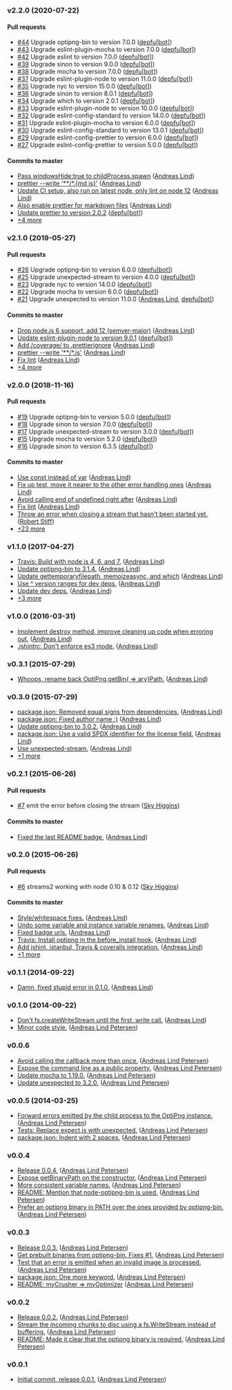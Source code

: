 ### v2.2.0 (2020-07-22)

#### Pull requests

- [#44](https://github.com/papandreou/node-optipng/pull/44) Upgrade optipng-bin to version 7.0.0 ([depfu[bot]](mailto:23717796+depfu[bot]@users.noreply.github.com))
- [#43](https://github.com/papandreou/node-optipng/pull/43) Upgrade eslint-plugin-mocha to version 7.0.0 ([depfu[bot]](mailto:23717796+depfu[bot]@users.noreply.github.com))
- [#42](https://github.com/papandreou/node-optipng/pull/42) Upgrade eslint to version 7.0.0 ([depfu[bot]](mailto:23717796+depfu[bot]@users.noreply.github.com))
- [#39](https://github.com/papandreou/node-optipng/pull/39) Upgrade sinon to version 9.0.0 ([depfu[bot]](mailto:23717796+depfu[bot]@users.noreply.github.com))
- [#38](https://github.com/papandreou/node-optipng/pull/38) Upgrade mocha to version 7.0.0 ([depfu[bot]](mailto:23717796+depfu[bot]@users.noreply.github.com))
- [#37](https://github.com/papandreou/node-optipng/pull/37) Upgrade eslint-plugin-node to version 11.0.0 ([depfu[bot]](mailto:23717796+depfu[bot]@users.noreply.github.com))
- [#35](https://github.com/papandreou/node-optipng/pull/35) Upgrade nyc to version 15.0.0 ([depfu[bot]](mailto:23717796+depfu[bot]@users.noreply.github.com))
- [#36](https://github.com/papandreou/node-optipng/pull/36) Upgrade sinon to version 8.0.1 ([depfu[bot]](mailto:23717796+depfu[bot]@users.noreply.github.com))
- [#34](https://github.com/papandreou/node-optipng/pull/34) Upgrade which to version 2.0.1 ([depfu[bot]](mailto:23717796+depfu[bot]@users.noreply.github.com))
- [#33](https://github.com/papandreou/node-optipng/pull/33) Upgrade eslint-plugin-node to version 10.0.0 ([depfu[bot]](mailto:23717796+depfu[bot]@users.noreply.github.com))
- [#32](https://github.com/papandreou/node-optipng/pull/32) Upgrade eslint-config-standard to version 14.0.0 ([depfu[bot]](mailto:23717796+depfu[bot]@users.noreply.github.com))
- [#31](https://github.com/papandreou/node-optipng/pull/31) Upgrade eslint-plugin-mocha to version 6.0.0 ([depfu[bot]](mailto:23717796+depfu[bot]@users.noreply.github.com))
- [#30](https://github.com/papandreou/node-optipng/pull/30) Upgrade eslint-config-standard to version 13.0.1 ([depfu[bot]](mailto:23717796+depfu[bot]@users.noreply.github.com))
- [#29](https://github.com/papandreou/node-optipng/pull/29) Upgrade eslint-config-prettier to version 6.0.0 ([depfu[bot]](mailto:23717796+depfu[bot]@users.noreply.github.com))
- [#27](https://github.com/papandreou/node-optipng/pull/27) Upgrade eslint-config-prettier to version 5.0.0 ([depfu[bot]](mailto:depfu[bot]@users.noreply.github.com))

#### Commits to master

- [Pass windowsHide:true to childProcess.spawn](https://github.com/papandreou/node-optipng/commit/b01837a9776605a0e5f7db236169f1c75fb30ee3) ([Andreas Lind](mailto:andreaslindpetersen@gmail.com))
- [prettier --write '\*\*\/\*.{md,js}'](https://github.com/papandreou/node-optipng/commit/25542e0b31434d621de3e35914b9a703a76d64b3) ([Andreas Lind](mailto:andreas.lind@peakon.com))
- [Update CI setup, also run on latest node, only lint on node 12](https://github.com/papandreou/node-optipng/commit/520ee148593a57a19324330243aff34714bcc609) ([Andreas Lind](mailto:andreas.lind@peakon.com))
- [Also enable prettier for markdown files](https://github.com/papandreou/node-optipng/commit/2bc2025172b44e73a6ae8aca01c641f37503acf0) ([Andreas Lind](mailto:andreas.lind@peakon.com))
- [Update prettier to version 2.0.2](https://github.com/papandreou/node-optipng/commit/19cf37c58c0685180a813e57193ab0a5bf368217) ([depfu[bot]](mailto:23717796+depfu[bot]@users.noreply.github.com))
- [+4 more](https://github.com/papandreou/node-optipng/compare/v2.1.0...v2.2.0)

### v2.1.0 (2019-05-27)

#### Pull requests

- [#26](https://github.com/papandreou/node-optipng/pull/26) Upgrade optipng-bin to version 6.0.0 ([depfu[bot]](mailto:depfu[bot]@users.noreply.github.com))
- [#25](https://github.com/papandreou/node-optipng/pull/25) Upgrade unexpected-stream to version 4.0.0 ([depfu[bot]](mailto:depfu[bot]@users.noreply.github.com))
- [#23](https://github.com/papandreou/node-optipng/pull/23) Upgrade nyc to version 14.0.0 ([depfu[bot]](mailto:depfu[bot]@users.noreply.github.com))
- [#22](https://github.com/papandreou/node-optipng/pull/22) Upgrade mocha to version 6.0.0 ([depfu[bot]](mailto:depfu[bot]@users.noreply.github.com))
- [#21](https://github.com/papandreou/node-optipng/pull/21) Upgrade unexpected to version 11.0.0 ([Andreas Lind](mailto:andreas.lind@peakon.com), [depfu[bot]](mailto:depfu[bot]@users.noreply.github.com))

#### Commits to master

- [Drop node.js 6 support, add 12 \(semver-major\)](https://github.com/papandreou/node-optipng/commit/6958c3f8bb9b2107c7c250737fd79b520939ddbe) ([Andreas Lind](mailto:andreaslindpetersen@gmail.com))
- [Update eslint-plugin-node to version 9.0.1](https://github.com/papandreou/node-optipng/commit/0c6a7d5479db7fc8a48cb085d2e1264d562d15eb) ([depfu[bot]](mailto:depfu[bot]@users.noreply.github.com))
- [Add \/coverage\/ to .prettierignore](https://github.com/papandreou/node-optipng/commit/bb5126b1edfce7df7536027da5772ce9fae81f2d) ([Andreas Lind](mailto:andreaslindpetersen@gmail.com))
- [prettier --write '\*\*\/\*.js'](https://github.com/papandreou/node-optipng/commit/944bfae0e5e544bd0eb99595740352ca8caca69a) ([Andreas Lind](mailto:andreaslindpetersen@gmail.com))
- [Fix lint](https://github.com/papandreou/node-optipng/commit/0679cba2e9c7255ebe30fd9b27f15470e8b2fc49) ([Andreas Lind](mailto:andreaslindpetersen@gmail.com))
- [+4 more](https://github.com/papandreou/node-optipng/compare/v2.0.0...v2.1.0)

### v2.0.0 (2018-11-16)

#### Pull requests

- [#19](https://github.com/papandreou/node-optipng/pull/19) Upgrade optipng-bin to version 5.0.0 ([depfu[bot]](mailto:depfu[bot]@users.noreply.github.com))
- [#18](https://github.com/papandreou/node-optipng/pull/18) Upgrade sinon to version 7.0.0 ([depfu[bot]](mailto:depfu[bot]@users.noreply.github.com))
- [#17](https://github.com/papandreou/node-optipng/pull/17) Upgrade unexpected-stream to version 3.0.0 ([depfu[bot]](mailto:depfu[bot]@users.noreply.github.com))
- [#15](https://github.com/papandreou/node-optipng/pull/15) Upgrade mocha to version 5.2.0 ([depfu[bot]](mailto:depfu[bot]@users.noreply.github.com))
- [#16](https://github.com/papandreou/node-optipng/pull/16) Upgrade sinon to version 6.3.5 ([depfu[bot]](mailto:depfu[bot]@users.noreply.github.com))

#### Commits to master

- [Use const instead of var](https://github.com/papandreou/node-optipng/commit/94b0ba1edde8a5a5ed87f62ae8290350028003dd) ([Andreas Lind](mailto:andreaslindpetersen@gmail.com))
- [Fix up test, move it nearer to the other error handling ones](https://github.com/papandreou/node-optipng/commit/99d3d78d0e24ea714de95fbef916cf520e90adbe) ([Andreas Lind](mailto:andreaslindpetersen@gmail.com))
- [Avoid calling end of undefined right after](https://github.com/papandreou/node-optipng/commit/4d9d5a77f31a6f8c0726c9595718c3fcba6ec123) ([Andreas Lind](mailto:andreaslindpetersen@gmail.com))
- [Fix lint](https://github.com/papandreou/node-optipng/commit/39f8e30e497f08b5e99259c6bc991c5a87f2f5cc) ([Andreas Lind](mailto:andreaslindpetersen@gmail.com))
- [Throw an error when closing a stream that hasn't been started yet.](https://github.com/papandreou/node-optipng/commit/dfee4535b35a4fc94ad1f7e9dd215c2a11039b2e) ([Robert Stiff](mailto:uatecuk@gmail.com))
- [+23 more](https://github.com/papandreou/node-optipng/compare/v1.1.0...v2.0.0)

### v1.1.0 (2017-04-27)

- [Travis: Build with node.js 4, 6, and 7.](https://github.com/papandreou/node-optipng/commit/674278f7bf58a920cd6f0c74251f1bb5c9d7dca2) ([Andreas Lind](mailto:andreas@one.com))
- [Update optipng-bin to 3.1.4.](https://github.com/papandreou/node-optipng/commit/7c62ad10b4595c8d5b6d7815025ba00049825617) ([Andreas Lind](mailto:andreas@one.com))
- [Update gettemporaryfilepath, memoizeasync, and which](https://github.com/papandreou/node-optipng/commit/94bb492853d706ec91eeb38b623fa085032418d3) ([Andreas Lind](mailto:andreas@one.com))
- [Use ^ version ranges for dev deps.](https://github.com/papandreou/node-optipng/commit/bde40af57bcf97e93b506590ed6dc76729e8c47f) ([Andreas Lind](mailto:andreas@one.com))
- [Update dev deps.](https://github.com/papandreou/node-optipng/commit/0360c5aa2542b791bebbf5e84daa41ca90608b7a) ([Andreas Lind](mailto:andreas@one.com))
- [+3 more](https://github.com/papandreou/node-optipng/compare/v1.0.0...v1.1.0)

### v1.0.0 (2016-03-31)

- [Implement destroy method, improve cleaning up code when erroring out.](https://github.com/papandreou/node-optipng/commit/7abaf35c55f241428f4a85bbbee93bae0eb24598) ([Andreas Lind](mailto:andreas@one.com))
- [.jshintrc: Don't enforce es3 mode.](https://github.com/papandreou/node-optipng/commit/6976abf21adb09b9b26f75701aab810d88ad7270) ([Andreas Lind](mailto:andreas@one.com))

### v0.3.1 (2015-07-29)

- [Whoops, rename back OptiPng.getBin{ =&gt; ary}Path.](https://github.com/papandreou/node-optipng/commit/a155f2b078224be18367847bbcbd3df3c379deea) ([Andreas Lind](mailto:andreas@one.com))

### v0.3.0 (2015-07-29)

- [package.json: Removed equal signs from dependencies.](https://github.com/papandreou/node-optipng/commit/fa6711f3ef2b29430afcd15edea706e4078ce352) ([Andreas Lind](mailto:andreas@one.com))
- [package.json: Fixed author name :\)](https://github.com/papandreou/node-optipng/commit/40253c99c79728c5c5aa23dbcdcec867ab1d7f69) ([Andreas Lind](mailto:andreas@one.com))
- [Update optipng-bin to 3.0.2.](https://github.com/papandreou/node-optipng/commit/fc6add049c5d1edf000e211c45418db4e914658e) ([Andreas Lind](mailto:andreas@one.com))
- [package.json: Use a valid SPDX identifier for the license field.](https://github.com/papandreou/node-optipng/commit/e2ac5f9de702c2c0312ea421b303a15e681df0ed) ([Andreas Lind](mailto:andreas@one.com))
- [Use unexpected-stream.](https://github.com/papandreou/node-optipng/commit/a782e43f483df5e7869b0f4d2baeb94e0581d5ed) ([Andreas Lind](mailto:andreas@one.com))
- [+1 more](https://github.com/papandreou/node-optipng/compare/v0.2.1...v0.3.0)

### v0.2.1 (2015-06-26)

#### Pull requests

- [#7](https://github.com/papandreou/node-optipng/pull/7) emit the error before closing the stream ([Sky Higgins](mailto:eveningsky@gmail.com))

#### Commits to master

- [Fixed the last README badge.](https://github.com/papandreou/node-optipng/commit/d08518d67b02aedbb2740f72b48759befcf9c7a2) ([Andreas Lind](mailto:andreas@one.com))

### v0.2.0 (2015-06-26)

#### Pull requests

- [#6](https://github.com/papandreou/node-optipng/pull/6) streams2 working with node 0.10 & 0.12 ([Sky Higgins](mailto:eveningsky@gmail.com))

#### Commits to master

- [Style\/whitespace fixes.](https://github.com/papandreou/node-optipng/commit/5654c11cd4e1808e41459d39cd5e5e9e41e13f51) ([Andreas Lind](mailto:andreas@one.com))
- [Undo some variable and instance variable renames.](https://github.com/papandreou/node-optipng/commit/d325761d23ede716b43dd91027b43681169af0a5) ([Andreas Lind](mailto:andreas@one.com))
- [Fixed badge urls.](https://github.com/papandreou/node-optipng/commit/a9746e32b342d221bfbc45b1d69f8e83e50caeba) ([Andreas Lind](mailto:andreas@one.com))
- [Travis: Install optipng in the before\_install hook.](https://github.com/papandreou/node-optipng/commit/fd952986a9121807e320af47bd4dc4216e60b1cc) ([Andreas Lind](mailto:andreas@one.com))
- [Add jshint, istanbul, Travis & coveralls integration.](https://github.com/papandreou/node-optipng/commit/3b4fc5c6e0331958029820cbf537021185f8f097) ([Andreas Lind](mailto:andreas@one.com))
- [+1 more](https://github.com/papandreou/node-optipng/compare/v0.1.1...v0.2.0)

### v0.1.1 (2014-09-22)

- [Damn, fixed stupid error in 0.1.0.](https://github.com/papandreou/node-optipng/commit/32a5328e1fafc56f33e3b0561d8f7a16c716b248) ([Andreas Lind](mailto:andreas@one.com))

### v0.1.0 (2014-09-22)

- [Don't fs.createWriteStream until the first .write call.](https://github.com/papandreou/node-optipng/commit/4acb6ad863f0fbd1b351169730fedcc1c1f6119f) ([Andreas Lind](mailto:andreas@one.com))
- [Minor code style.](https://github.com/papandreou/node-optipng/commit/91b6acc0ba2dc921b9fd50f9ae58836b3eb156c3) ([Andreas Lind Petersen](mailto:andreas@one.com))

### v0.0.6
- [Avoid calling the callback more than once.](https://github.com/papandreou/node-optipng/commit/7524db207fc951c309f806440499d825e4c6e049) ([Andreas Lind Petersen](mailto:andreas@one.com))
- [Expose the command line as a public property.](https://github.com/papandreou/node-optipng/commit/3689f3ac2de9f6c018799fe882af087093a69d5e) ([Andreas Lind Petersen](mailto:andreas@one.com))
- [Update mocha to 1.19.0.](https://github.com/papandreou/node-optipng/commit/1cbe5501aed85cef29aabb384ebcd04778e393cd) ([Andreas Lind Petersen](mailto:andreas@one.com))
- [Update unexpected to 3.2.0.](https://github.com/papandreou/node-optipng/commit/c537c528b43fd117a5e037e165c3887df3851aea) ([Andreas Lind Petersen](mailto:andreas@one.com))

### v0.0.5 (2014-03-25)

- [Forward errors emitted by the child process to the OptiPng instance.](https://github.com/papandreou/node-optipng/commit/62dc97c8ed4b32d69bec04d3151544351833f13b) ([Andreas Lind Petersen](mailto:andreas@one.com))
- [Tests: Replace expect.js with unexpected.](https://github.com/papandreou/node-optipng/commit/566f8fffdc22d6b6ef809522e2508a11d5f085ee) ([Andreas Lind Petersen](mailto:andreas@one.com))
- [package.json: Indent with 2 spaces.](https://github.com/papandreou/node-optipng/commit/9d623f8395b2849e3951ff7e491d4ac89702580c) ([Andreas Lind Petersen](mailto:andreas@one.com))

### v0.0.4
- [Release 0.0.4.](https://github.com/papandreou/node-optipng/commit/d91b0418d1cc10ab2a7f6133b7e807b255b6f2fb) ([Andreas Lind Petersen](mailto:andreas@one.com))
- [Expose getBinaryPath on the constructor.](https://github.com/papandreou/node-optipng/commit/96959d9e7ce2b91b522e36d0c7ea48b8b0d1c59b) ([Andreas Lind Petersen](mailto:andreas@one.com))
- [More consistent variable names.](https://github.com/papandreou/node-optipng/commit/e301d8fb4454b4d82875bd8c778f86b07c7d4f60) ([Andreas Lind Petersen](mailto:andreas@one.com))
- [README: Mention that node-optipng-bin is used.](https://github.com/papandreou/node-optipng/commit/bc096a08da36839d54e1beabeccebea7e57a480b) ([Andreas Lind Petersen](mailto:andreas@one.com))
- [Prefer an optipng binary in PATH over the ones provided by optipng-bin.](https://github.com/papandreou/node-optipng/commit/eff807a2647ca1e4708bc65f5ef413a6f8866345) ([Andreas Lind Petersen](mailto:andreas@one.com))

### v0.0.3
- [Release 0.0.3.](https://github.com/papandreou/node-optipng/commit/b1a7120e075337dfa2e958c92a7621edfe6fd9fa) ([Andreas Lind Petersen](mailto:andreas@one.com))
- [Get prebuilt binaries from optipng-bin. Fixes \#1.](https://github.com/papandreou/node-optipng/commit/1c8b887c55bcc3bc307bd53a276d71eedcbb051a) ([Andreas Lind Petersen](mailto:andreas@one.com))
- [Test that an error is emitted when an invalid image is processed.](https://github.com/papandreou/node-optipng/commit/a4b8d0bc4e932e843c6248e7808a3fcaa9e666de) ([Andreas Lind Petersen](mailto:andreas@one.com))
- [package.json: One more keyword.](https://github.com/papandreou/node-optipng/commit/9f1a6586f507ce6c2bc393a926e8adc50144ebf6) ([Andreas Lind Petersen](mailto:andreas@one.com))
- [README: myCrusher =&gt; myOptimizer](https://github.com/papandreou/node-optipng/commit/6a90e8351f017fe1e3534734bd06c0d718fe10dd) ([Andreas Lind Petersen](mailto:andreas@one.com))

### v0.0.2
- [Release 0.0.2.](https://github.com/papandreou/node-optipng/commit/62f79f748a9fec9b0208b5bf145d2189c0b61fcd) ([Andreas Lind Petersen](mailto:andreas@one.com))
- [Stream the incoming chunks to disc using a fs.WriteStream instead of buffering.](https://github.com/papandreou/node-optipng/commit/dbd3fd0aee8a37ba8c6b001410ee96d8649142fe) ([Andreas Lind Petersen](mailto:andreas@one.com))
- [README: Made it clear that the optipng binary is required.](https://github.com/papandreou/node-optipng/commit/10ec3f4c2838d4d0e10f1de8af80e2ab9945247f) ([Andreas Lind Petersen](mailto:andreas@one.com))

### v0.0.1
- [Initial commit, release 0.0.1.](https://github.com/papandreou/node-optipng/commit/23b515aee9a98d5d473e25d79a5771fff6196b9e) ([Andreas Lind Petersen](mailto:andreas@one.com))

